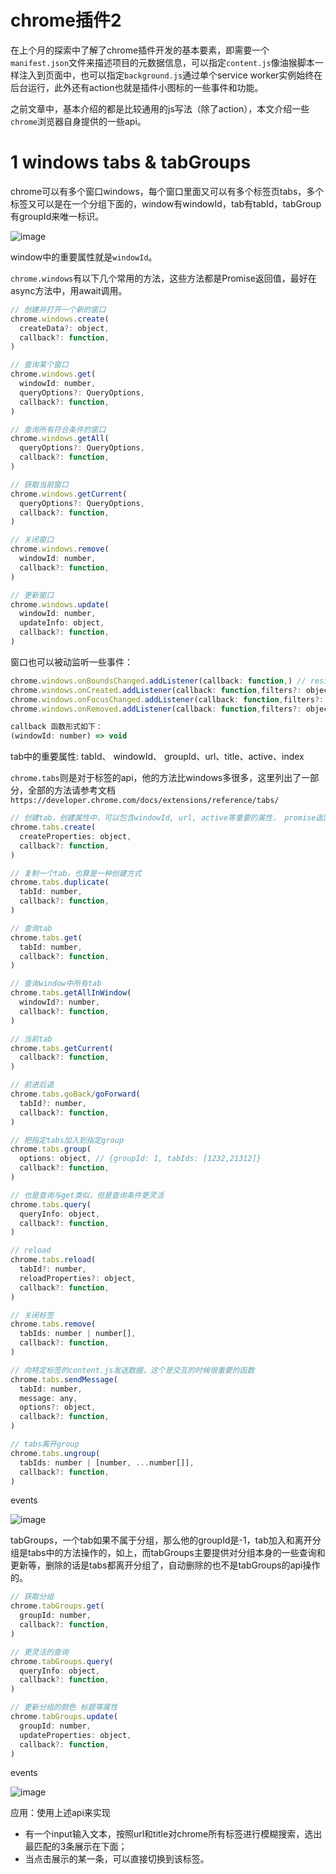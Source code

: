 # chrome插件2
在上个月的探索中了解了chrome插件开发的基本要素，即需要一个`manifest.json`文件来描述项目的元数据信息，可以指定`content.js`像油猴脚本一样注入到页面中，也可以指定`background.js`通过单个service worker实例始终在后台运行，此外还有action也就是插件小图标的一些事件和功能。

之前文章中，基本介绍的都是比较通用的js写法（除了action），本文介绍一些`chrome`浏览器自身提供的一些api。

# 1 windows  tabs  & tabGroups
chrome可以有多个窗口windows，每个窗口里面又可以有多个标签页tabs，多个标签又可以是在一个分组下面的，window有windowId，tab有tabId，tabGroup有groupId来唯一标识。

![image](https://i.imgur.com/NfFML7q.png)

window中的重要属性就是`windowId`。

`chrome.windows`有以下几个常用的方法，这些方法都是Promise返回值，最好在async方法中，用await调用。
```js
// 创建并打开一个新的窗口
chrome.windows.create(
  createData?: object,
  callback?: function,
)

// 查询某个窗口
chrome.windows.get(
  windowId: number,
  queryOptions?: QueryOptions,
  callback?: function,
)

// 查询所有符合条件的窗口
chrome.windows.getAll(
  queryOptions?: QueryOptions,
  callback?: function,
)

// 获取当前窗口
chrome.windows.getCurrent(
  queryOptions?: QueryOptions,
  callback?: function,
)

// 关闭窗口
chrome.windows.remove(
  windowId: number,
  callback?: function,
)

// 更新窗口
chrome.windows.update(
  windowId: number,
  updateInfo: object,
  callback?: function,
)
```
窗口也可以被动监听一些事件：
```js
chrome.windows.onBoundsChanged.addListener(callback: function,) // resize
chrome.windows.onCreated.addListener(callback: function,filters?: object,) // create
chrome.windows.onFocusChanged.addListener(callback: function,filters?: object,) // focus change
chrome.windows.onRemoved.addListener(callback: function,filters?: object,) // remove(close)

callback 函数形式如下：
(windowId: number) => void
```

tab中的重要属性: tabId、 windowId、 groupId、url、title、active、index

`chrome.tabs`则是对于标签的api，他的方法比windows多很多，这里列出了一部分，全部的方法请参考文档`https://developer.chrome.com/docs/extensions/reference/tabs/`
```js
// 创建tab，创建属性中，可以包含windowId, url, active等重要的属性， promise返回创建的tab
chrome.tabs.create(
  createProperties: object,
  callback?: function,
)

// 复制一个tab，也算是一种创建方式
chrome.tabs.duplicate(
  tabId: number,
  callback?: function,
)

// 查询tab
chrome.tabs.get(
  tabId: number,
  callback?: function,
)

// 查询window中所有tab
chrome.tabs.getAllInWindow(
  windowId?: number,
  callback?: function,
)

// 当前tab
chrome.tabs.getCurrent(
  callback?: function,
)

// 前进后退
chrome.tabs.goBack/goForward(
  tabId?: number,
  callback?: function,
)

// 把指定tabs加入到指定group
chrome.tabs.group(
  options: object, // {groupId: 1, tabIds: [1232,21312]}
  callback?: function,
)

// 也是查询与get类似，但是查询条件更灵活
chrome.tabs.query(
  queryInfo: object,
  callback?: function,
)

// reload
chrome.tabs.reload(
  tabId?: number,
  reloadProperties?: object,
  callback?: function,
)

// 关闭标签
chrome.tabs.remove(
  tabIds: number | number[],
  callback?: function,
)

// 向特定标签的content.js发送数据，这个是交互的时候很重要的函数
chrome.tabs.sendMessage(
  tabId: number,
  message: any,
  options?: object,
  callback?: function,
)

// tabs离开group
chrome.tabs.ungroup(
  tabIds: number | [number, ...number[]],
  callback?: function,
)
```
events

![image](https://i.imgur.com/zcIFx4f.png)


tabGroups，一个tab如果不属于分组，那么他的groupId是-1，tab加入和离开分组是tabs中的方法操作的，如上，而tabGroups主要提供对分组本身的一些查询和更新等，删除的话是tabs都离开分组了，自动删除的也不是tabGroups的api操作的。

```js
// 获取分组
chrome.tabGroups.get(
  groupId: number,
  callback?: function,
)

// 更灵活的查询
chrome.tabGroups.query(
  queryInfo: object,
  callback?: function,
)

// 更新分组的颜色 标题等属性
chrome.tabGroups.update(
  groupId: number,
  updateProperties: object,
  callback?: function,
)
```

events

![image](https://i.imgur.com/kRD5IAb.png)


应用：使用上述api来实现
- 有一个input输入文本，按照url和title对chrome所有标签进行模糊搜索，选出最匹配的3条展示在下面；
- 当点击展示的某一条，可以直接切换到该标签。